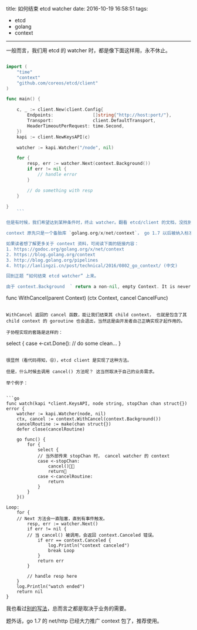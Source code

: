 title: 如何结束 etcd watcher
date: 2016-10-19 16:58:51
tags:
- etcd
- golang
- context
---

一般而言，我们用 etcd 的 watcher 时，都是像下面这样用，永不休止。

```go

import (
	"time"
	"context"
	"github.com/coreos/etcd/client"
)

func main() {

	c, _ := client.New(client.Config{
		Endpoints:               []string{"http://host:port/"},
		Transport:               client.DefaultTransport,
		HeaderTimeoutPerRequest: time.Second,
	})
	kapi := client.NewKeysAPI(c)

	watcher := kapi.Watcher("/node", nil)

	for {
		resp, err := watcher.Next(context.Background())
		if err != nil {
			// handle error
		}

		// do something with resp
	}

}
	```

但是有时候，我们希望达到某种条件时，终止 watcher。翻看 etcd/client 的文档，没找到类似 watcher.Close() 、 watcher.Stop() 之类的方法，后来才知道，原来这些控制权都交给了 context了。

context 原先只是一个备胎库 `golang.org/x/net/context`， go 1.7 以后被纳入标准库 `context`了，转正成功。 一句话概括，它是一个管理协程树生命周期的解决方案。就是父协程能通过 context 来控制其子协程什么时候退出。

如果读者想了解更多关于 context 资料，可阅读下面的链接内容：
1. https://godoc.org/golang.org/x/net/context
2. https://blog.golang.org/context
3. http://blog.golang.org/pipelines
4. http://lanlingzi.cn/post/technical/2016/0802_go_context/ (中文)

回到正题 “如何结束 etcd watcher” 上来。

由于 context.Background  ` return a non-nil, empty Context. It is never canceled, has no values, and has no deadline.`, 所以不指望他能干啥了。但是 WithCancel 可以帮助我们。

```
func WithCancel(parent Context) (ctx Context, cancel CancelFunc)
```

WithCancel 返回的 cancel 函数，能让我们结束其 child context， 也就是包含了其 child context 的 goroutine 也会退出，当然这是由开发者自己正确实现才起作用的。

子协程实现的套路是这样的：

```
select {
    case <-cxt.Done():
        // do some clean...
}
```

很显然（看代码得知，😝），etcd client 是实现了这种方法。

但是，什么时候去调用 cancel() 方法呢？ 这当然取决于自己的业务需求。

举个例子：


```go
func watch(kapi *client.KeysAPI, node string, stopChan chan struct{}) error {
	watcher := kapi.Watcher(node, nil)
	ctx, cancel := context.WithCancel(context.Background())
	cancelRoutine := make(chan struct{})
	defer close(cancelRoutine)

	go func() {
		for {
			select {
			// 当外部传来 stopChan 时， cancel watcher 的 context
			case <-stopChan:
				cancel()
				return
			case <-cancelRoutine:
				return
			}
		}
	}()

Loop:
	for {
	// Next 方法会一直阻塞，直到有事件触发。
		resp, err := watcher.Next()
		if err != nil {
		// 当 cancel() 被调用，会返回 context.Canceled 错误。
			if err == context.Canceled {
				log.Println("context canceled")
				break Loop
			}
			return err
		}

		// handle resp here
	}
	log.Println("watch ended")
	return nil
}
```

我也看过[别的写法](https://github.com/kelseyhightower/confd/blob/master/backends/etcd/client.go#L133)，总而言之都是取决于业务的需要。

题外话，go 1.7 的 net/http 已经大力推广 context 包了，推荐使用。





